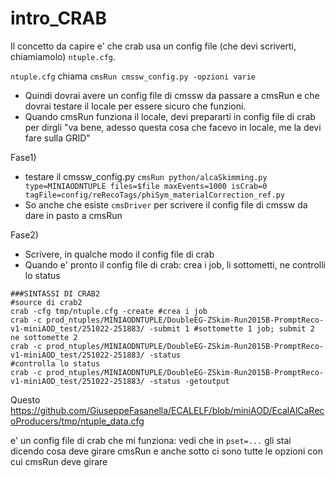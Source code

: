 # intro_CRAB
Il concetto da capire e' che crab usa un config file (che devi scriverti, chiamiamolo) `ntuple.cfg`.

`ntuple.cfg` chiama `cmsRun cmssw_config.py -opzioni varie`

* Quindi dovrai avere un config file di cmssw da passare a cmsRun e che dovrai testare il locale per essere sicuro
che funzioni.
* Quando cmsRun funziona il locale, devi prepararti in config file di crab per dirgli "va bene, adesso questa cosa che facevo in locale, me la devi fare sulla GRID"

Fase1)
* testare il cmssw_config.py
`cmsRun python/alcaSkimming.py type=MINIAODNTUPLE files=$file maxEvents=1000 isCrab=0 tagFile=config/reRecoTags/phiSym_materialCorrection_ref.py`
* So anche che esiste `cmsDriver` per scrivere il config file di cmssw da dare in pasto a cmsRun

Fase2)
* Scrivere, in qualche modo il config file di crab
* Quando e' pronto il config file di crab: crea i job, li sottometti, ne controlli lo status
```
###SINTASSI DI CRAB2
#source di crab2
crab -cfg tmp/ntuple.cfg -create #crea i job
crab -c prod_ntuples/MINIAODNTUPLE/DoubleEG-ZSkim-Run2015B-PromptReco-v1-miniAOD_test/251022-251883/ -submit 1 #sottomette 1 job; submit 2 ne sottomette 2
crab -c prod_ntuples/MINIAODNTUPLE/DoubleEG-ZSkim-Run2015B-PromptReco-v1-miniAOD_test/251022-251883/ -status
#controlla lo status
crab -c prod_ntuples/MINIAODNTUPLE/DoubleEG-ZSkim-Run2015B-PromptReco-v1-miniAOD_test/251022-251883/ -status -getoutput
```

Questo
https://github.com/GiuseppeFasanella/ECALELF/blob/miniAOD/EcalAlCaRecoProducers/tmp/ntuple_data.cfg

e' un config file di crab che mi funziona: vedi che in `pset=...` gli stai dicendo cosa deve girare cmsRun e anche
sotto ci sono tutte le opzioni con cui cmsRun deve girare
